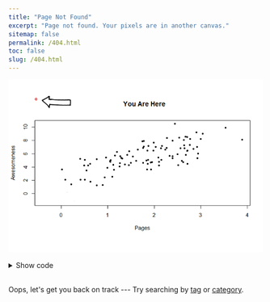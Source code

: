 ```yaml
---
title: "Page Not Found"
excerpt: "Page not found. Your pixels are in another canvas."
sitemap: false
permalink: /404.html
toc: false
slug: /404.html
---
```


![404!](/images/404.png)
<details><summary markdown = 'span'>Show code</summary>
  
```R
# calculating user coordinates 
x <- rnorm(100) + 2
y <- 2 * x + 1.5 * rnorm(x) + 2

plot(jitter(x), y, pch = 20,
      xlab = "Pages", ylab = "Awesomeness", main = "You Are Here")
```
</details><br>

Oops, let's get you back on track --- 
Try searching by <a href = "https://jeslacourse.github.io/tags/">tag</a> or 
<a href = "https://jeslacourse.github.io/categories/">category</a>.

